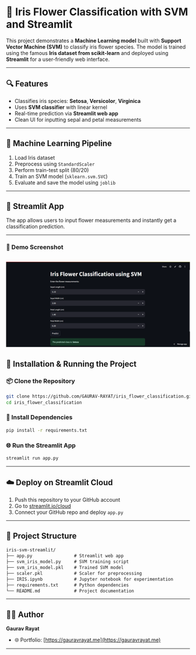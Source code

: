 
# 🌸 Iris Flower Classification with SVM and Streamlit

This project demonstrates a **Machine Learning model** built with **Support Vector Machine (SVM)** to classify iris flower species. The model is trained using the famous **Iris dataset from scikit-learn** and deployed using **Streamlit** for a user-friendly web interface.

---

## 🔍 Features

- Classifies iris species: **Setosa**, **Versicolor**, **Virginica**  
- Uses **SVM classifier** with linear kernel  
- Real-time prediction via **Streamlit web app**  
- Clean UI for inputting sepal and petal measurements

---

## 🧠 Machine Learning Pipeline

1. Load Iris dataset
2. Preprocess using `StandardScaler`
3. Perform train-test split (80/20)
4. Train an SVM model (`sklearn.svm.SVC`)
5. Evaluate and save the model using `joblib`

---

## 🚀 Streamlit App

The app allows users to input flower measurements and instantly get a classification prediction.

---
### 📸 Demo Screenshot

![Streamlit App Demo](image.png)
---

## 🔧 Installation & Running the Project

### 📦 Clone the Repository

```bash
git clone https://github.com/GAURAV-RAYAT/iris_flower_classification.git
cd iris_flower_classification
```

### 📄 Install Dependencies

```bash
pip install -r requirements.txt
```

### 🌐 Run the Streamlit App

```bash
streamlit run app.py
```

---

## ☁️ Deploy on Streamlit Cloud

1. Push this repository to your GitHub account
2. Go to [streamlit.io/cloud](https://streamlit.io/cloud)
3. Connect your GitHub repo and deploy `app.py`

---

## 📁 Project Structure

```
iris-svm-streamlit/
├── app.py                # Streamlit web app
├── svm_iris_model.py     # SVM training script
├── svm_iris_model.pkl    # Trained SVM model
├── scaler.pkl            # Scaler for preprocessing
├── IRIS.ipynb            # Jupyter notebook for experimentation
├── requirements.txt      # Python dependencies
└── README.md             # Project documentation
```

---

## 👨‍💻 Author

**Gaurav Rayat**
- 🌐 Portfolio: [https://gauravrayat.me](https://gauravrayat.me)

---
